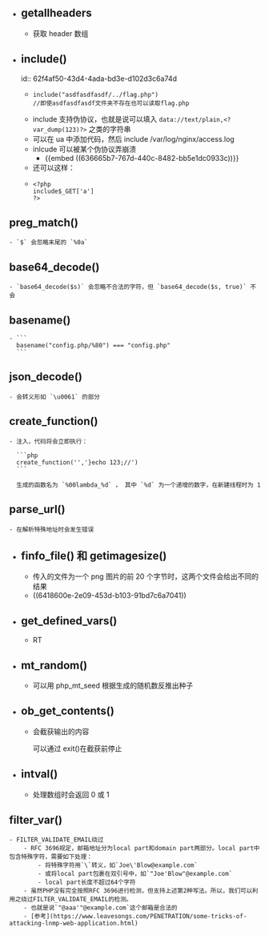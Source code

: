 - ## getallheaders
	- 获取 header 数组
- ## include()
  id:: 62f4af50-43d4-4ada-bd3e-d102d3c6a74d
	- ```
	  include("asdfasdfasdf/../flag.php")
	  //即使asdfasdfasdf文件夹不存在也可以读取flag.php
	  ```
	- include 支持伪协议，也就是说可以填入 `data://text/plain,<?var_dump(123)?>` 之类的字符串
	- 可以在 ua 中添加代码，然后 include /var/log/nginx/access.log
	- inlcude 可以被某个伪协议弄崩溃
		- {{embed ((636665b7-767d-440c-8482-bb5e1dc0933c))}}
	- 还可以这样：
	- ```
	  <?php
	  include$_GET['a']
	  ?>
	  ```
## preg_match()
	- `$` 会忽略末尾的 `%0a`
## base64_decode()
	- `base64_decode($s)` 会忽略不合法的字符，但 `base64_decode($s, true)` 不会
## basename()
	- ```
	  basename("config.php/%80") === "config.php"
	  ```
## json_decode()
	- 会转义形如 `\u0061` 的部分
## create_function()
	- 注入，代码将会立即执行：
	  
	  ```php
	  create_function('','}echo 123;//')
	  ```
	  
	  生成的函数名为 `%00lambda_%d` ， 其中 `%d` 为一个递增的数字，在新建线程时为 1
## parse_url()
	- 在解析特殊地址时会发生错误
- ## finfo_file() 和 getimagesize()
	- 传入的文件为一个 png 图片的前 20 个字节时，这两个文件会给出不同的结果
	- ((6418600e-2e09-453d-b103-91bd7c6a7041))
- ## get_defined_vars()
	- RT
- ## mt_random()
	- 可以用 php_mt_seed 根据生成的随机数反推出种子
- ## ob_get_contents()
	- 会截获输出的内容
	  
	  可以通过 exit()在截获前停止
- ## intval()
	- 处理数组时会返回 0 或 1
## filter_var()
	- FILTER_VALIDATE_EMAIL绕过
		- RFC 3696规定，邮箱地址分为local part和domain part两部分。local part中包含特殊字符，需要如下处理：
			- 将特殊字符用`\`转义，如`Joe\'Blow@example.com`
			- 或将local part包裹在双引号中，如`"Joe'Blow"@example.com`
			- local part长度不超过64个字符
		- 虽然PHP没有完全按照RFC 3696进行检测，但支持上述第2种写法。所以，我们可以利用之绕过FILTER_VALIDATE_EMAIL的检测。
		- 也就是说`"@aaa'"@example.com`这个邮箱是合法的
		- [参考](https://www.leavesongs.com/PENETRATION/some-tricks-of-attacking-lnmp-web-application.html)